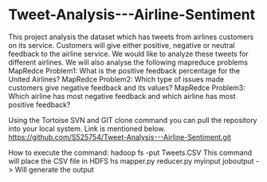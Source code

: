 # Tweet-Analysis---Airline-Sentiment
This project analysis the dataset which has tweets from airlines customers on its service.
Customers will give either positive, negative or neutral feedback to the airline service. We would like to analyze these tweets for different airlines.
We will also analyse the following mapreduce problems
MapRedce Problem1:
What is the positive feedback percentage for the United Airlines?
MapRedce Problem2:
Which type of issues made customers give negative feedback and its values?
MapRedce Problem3:
Which airline has most negative feedback and which airline has most positive feedback?

Using the Tortoise SVN and GIT clone command you can pull the repository into your local system. Link is mentioned below.
https://github.com/S525754/Tweet-Analysis---Airline-Sentiment.git

How to execute the command:
hadoop fs -put Tweets.CSV  This command will place the CSV file in HDFS
hs mapper.py reducer.py myinput joboutput  -> Will generate the output


